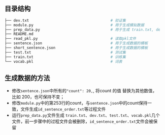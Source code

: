 ## 目录结构

```bash
├── dev.txt                                     # 验证集
├── module.py                                   # 用于生成模拟数据
├── prep_data.py                                # 用于生成 train.txt, dev.txt, test.txt, vocab.pkl
├── README.md
├── read_pkl.py                                 # 读取pkl文件
├── sentence.json                               # 用于生成数据的模板
├── short_sentence.json                         # 用于生成数据的模板
├── test.txt                                    # 测试集
├── train.txt                                   # 训练集
└── vocab.pkl                                   # 词表
```

## 生成数据的方法
- 修改`sentence.json`中所有的`"count": 20,`, 将count 的值 替换为其他数值，比如 200，也可保持不变；
- 修改`module.py`中的第253行的count，与`sentence.json`中的count保持一致，文件生成`id_sentence_order.txt`等过程文件
- 运行`prep_data.py`文件生成 `train.txt`、`dev.txt`、`test.txt`、`vocab.pkl`几个文件，前一步骤中的过程文件会被删除，`id_sentence_order.txt`文件会被保留

